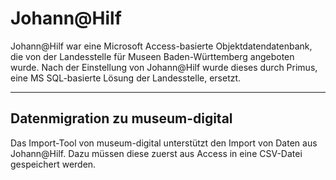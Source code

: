 # Johann@Hilf

Johann\@Hilf war eine Microsoft Access-basierte Objektdatendatenbank, die von der Landesstelle für Museen Baden-Württemberg angeboten wurde. Nach der Einstellung von Johann\@Hilf wurde dieses durch Primus, eine MS SQL-basierte Lösung der Landesstelle, ersetzt.

-----

## Datenmigration zu museum-digital

Das Import-Tool von museum-digital unterstützt den Import von Daten aus Johann\@Hilf. Dazu müssen diese zuerst aus Access in eine CSV-Datei gespeichert werden.
